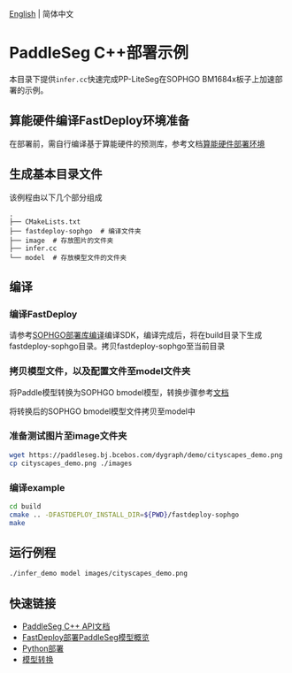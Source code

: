 [English](README.md) | 简体中文
# PaddleSeg C++部署示例

本目录下提供`infer.cc`快速完成PP-LiteSeg在SOPHGO BM1684x板子上加速部署的示例。

## 算能硬件编译FastDeploy环境准备
在部署前，需自行编译基于算能硬件的预测库，参考文档[算能硬件部署环境](https://github.com/PaddlePaddle/FastDeploy/blob/develop/docs/cn/build_and_install#算能硬件部署环境)

## 生成基本目录文件

该例程由以下几个部分组成
```text
.
├── CMakeLists.txt
├── fastdeploy-sophgo  # 编译文件夹
├── image  # 存放图片的文件夹
├── infer.cc
└── model  # 存放模型文件的文件夹
```

## 编译

### 编译FastDeploy

请参考[SOPHGO部署库编译](https://github.com/PaddlePaddle/FastDeploy/blob/develop/docs/cn/build_and_install/sophgo.md)编译SDK，编译完成后，将在build目录下生成fastdeploy-sophgo目录。拷贝fastdeploy-sophgo至当前目录

### 拷贝模型文件，以及配置文件至model文件夹
将Paddle模型转换为SOPHGO bmodel模型，转换步骤参考[文档](../README_CN.md#将paddleseg推理模型转换为bmodel模型步骤)

将转换后的SOPHGO bmodel模型文件拷贝至model中

### 准备测试图片至image文件夹
```bash
wget https://paddleseg.bj.bcebos.com/dygraph/demo/cityscapes_demo.png
cp cityscapes_demo.png ./images
```

### 编译example

```bash
cd build
cmake .. -DFASTDEPLOY_INSTALL_DIR=${PWD}/fastdeploy-sophgo
make
```

## 运行例程

```bash
./infer_demo model images/cityscapes_demo.png
```

## 快速链接
- [PaddleSeg C++ API文档](https://www.paddlepaddle.org.cn/fastdeploy-api-doc/cpp/html/namespacefastdeploy_1_1vision_1_1segmentation.html)
- [FastDeploy部署PaddleSeg模型概览](../../)
- [Python部署](../python)
- [模型转换](../README_CN.md#将paddleseg推理模型转换为bmodel模型步骤)

